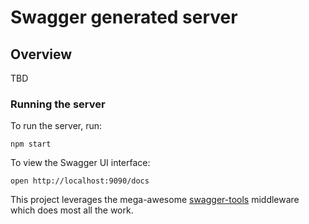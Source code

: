 # Swagger generated server

## Overview
TBD

### Running the server
To run the server, run:

```
npm start
```

To view the Swagger UI interface:

```
open http://localhost:9090/docs
```

This project leverages the mega-awesome [swagger-tools](https://github.com/apigee-127/swagger-tools) middleware which does most all the work.
